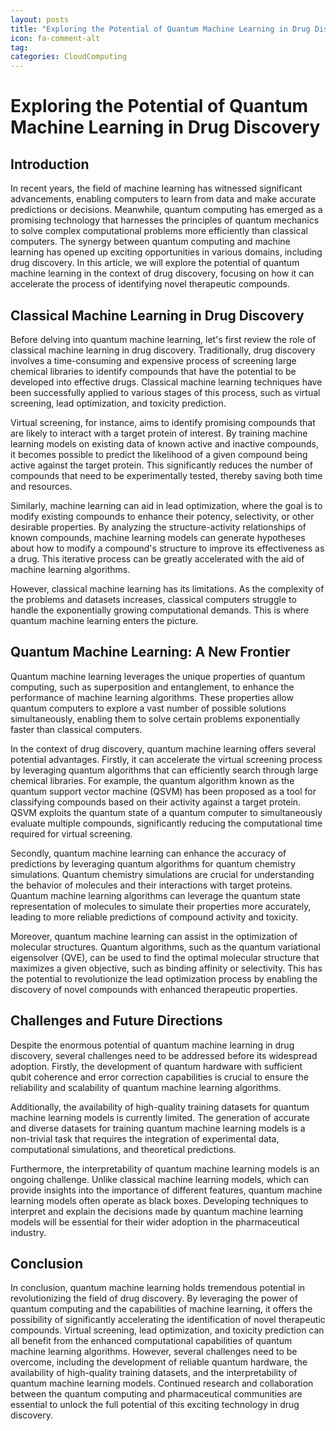 ```yaml
---
layout: posts
title: "Exploring the Potential of Quantum Machine Learning in Drug Discovery"
icon: fa-comment-alt
tag:      
categories: CloudComputing
---
```



# Exploring the Potential of Quantum Machine Learning in Drug Discovery

## Introduction

In recent years, the field of machine learning has witnessed significant advancements, enabling computers to learn from data and make accurate predictions or decisions. Meanwhile, quantum computing has emerged as a promising technology that harnesses the principles of quantum mechanics to solve complex computational problems more efficiently than classical computers. The synergy between quantum computing and machine learning has opened up exciting opportunities in various domains, including drug discovery. In this article, we will explore the potential of quantum machine learning in the context of drug discovery, focusing on how it can accelerate the process of identifying novel therapeutic compounds.

## Classical Machine Learning in Drug Discovery

Before delving into quantum machine learning, let's first review the role of classical machine learning in drug discovery. Traditionally, drug discovery involves a time-consuming and expensive process of screening large chemical libraries to identify compounds that have the potential to be developed into effective drugs. Classical machine learning techniques have been successfully applied to various stages of this process, such as virtual screening, lead optimization, and toxicity prediction.

Virtual screening, for instance, aims to identify promising compounds that are likely to interact with a target protein of interest. By training machine learning models on existing data of known active and inactive compounds, it becomes possible to predict the likelihood of a given compound being active against the target protein. This significantly reduces the number of compounds that need to be experimentally tested, thereby saving both time and resources.

Similarly, machine learning can aid in lead optimization, where the goal is to modify existing compounds to enhance their potency, selectivity, or other desirable properties. By analyzing the structure-activity relationships of known compounds, machine learning models can generate hypotheses about how to modify a compound's structure to improve its effectiveness as a drug. This iterative process can be greatly accelerated with the aid of machine learning algorithms.

However, classical machine learning has its limitations. As the complexity of the problems and datasets increases, classical computers struggle to handle the exponentially growing computational demands. This is where quantum machine learning enters the picture.

## Quantum Machine Learning: A New Frontier

Quantum machine learning leverages the unique properties of quantum computing, such as superposition and entanglement, to enhance the performance of machine learning algorithms. These properties allow quantum computers to explore a vast number of possible solutions simultaneously, enabling them to solve certain problems exponentially faster than classical computers.

In the context of drug discovery, quantum machine learning offers several potential advantages. Firstly, it can accelerate the virtual screening process by leveraging quantum algorithms that can efficiently search through large chemical libraries. For example, the quantum algorithm known as the quantum support vector machine (QSVM) has been proposed as a tool for classifying compounds based on their activity against a target protein. QSVM exploits the quantum state of a quantum computer to simultaneously evaluate multiple compounds, significantly reducing the computational time required for virtual screening.

Secondly, quantum machine learning can enhance the accuracy of predictions by leveraging quantum algorithms for quantum chemistry simulations. Quantum chemistry simulations are crucial for understanding the behavior of molecules and their interactions with target proteins. Quantum machine learning algorithms can leverage the quantum state representation of molecules to simulate their properties more accurately, leading to more reliable predictions of compound activity and toxicity.

Moreover, quantum machine learning can assist in the optimization of molecular structures. Quantum algorithms, such as the quantum variational eigensolver (QVE), can be used to find the optimal molecular structure that maximizes a given objective, such as binding affinity or selectivity. This has the potential to revolutionize the lead optimization process by enabling the discovery of novel compounds with enhanced therapeutic properties.

## Challenges and Future Directions

Despite the enormous potential of quantum machine learning in drug discovery, several challenges need to be addressed before its widespread adoption. Firstly, the development of quantum hardware with sufficient qubit coherence and error correction capabilities is crucial to ensure the reliability and scalability of quantum machine learning algorithms.

Additionally, the availability of high-quality training datasets for quantum machine learning models is currently limited. The generation of accurate and diverse datasets for training quantum machine learning models is a non-trivial task that requires the integration of experimental data, computational simulations, and theoretical predictions.

Furthermore, the interpretability of quantum machine learning models is an ongoing challenge. Unlike classical machine learning models, which can provide insights into the importance of different features, quantum machine learning models often operate as black boxes. Developing techniques to interpret and explain the decisions made by quantum machine learning models will be essential for their wider adoption in the pharmaceutical industry.

## Conclusion

In conclusion, quantum machine learning holds tremendous potential in revolutionizing the field of drug discovery. By leveraging the power of quantum computing and the capabilities of machine learning, it offers the possibility of significantly accelerating the identification of novel therapeutic compounds. Virtual screening, lead optimization, and toxicity prediction can all benefit from the enhanced computational capabilities of quantum machine learning algorithms. However, several challenges need to be overcome, including the development of reliable quantum hardware, the availability of high-quality training datasets, and the interpretability of quantum machine learning models. Continued research and collaboration between the quantum computing and pharmaceutical communities are essential to unlock the full potential of this exciting technology in drug discovery.